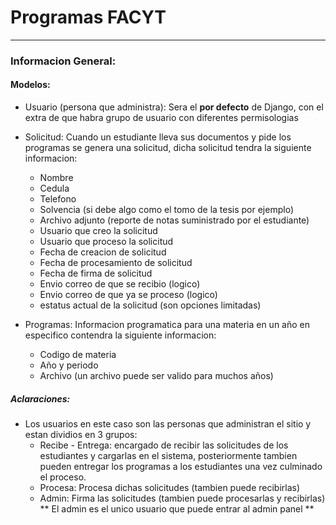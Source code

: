 # Programas FACYT
----------------------------
### Informacion General:
#### Modelos:

* Usuario (persona que administra):
  Sera el **por defecto** de Django, con el extra de que habra grupo de usuario con diferentes permisologias
  
* Solicitud:
  Cuando un estudiante lleva sus documentos y pide los programas se genera una solicitud, dicha solicitud tendra la siguiente informacion:
  * Nombre
  * Cedula
  * Telefono
  * Solvencia (si debe algo como el tomo de la tesis por ejemplo)
  * Archivo adjunto (reporte de notas suministrado por el estudiante)
  * Usuario que creo la solicitud
  * Usuario que proceso la solicitud
  * Fecha de creacion de solicitud
  * Fecha de procesamiento de solicitud
  * Fecha de firma de solicitud
  * Envio correo de que se recibio (logico)
  * Envio correo de que ya se proceso (logico)
  * estatus actual de la solicitud (son opciones limitadas)

* Programas:
  Informacion programatica para una materia en un año en especifico contendra la siguiente informacion:
  * Codigo de materia
  * Año y periodo
  * Archivo (un archivo puede ser valido para muchos años)
 
##### Aclaraciones:
* Los usuarios en este caso son las personas que administran el sitio y estan dividios en 3 grupos:
  * Recibe - Entrega: encargado de recibir las solicitudes de los estudiantes y cargarlas en el sistema, posteriormente tambien pueden entregar los programas a los estudiantes una vez culminado el proceso.
  * Procesa: Procesa dichas solicitudes (tambien puede recibirlas)
  * Admin: Firma las solicitudes (tambien puede procesarlas y recibirlas) ** El admin es el unico usuario que puede entrar al admin panel **
